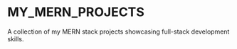 # MY_MERN_PROJECTS
A collection of my MERN stack projects showcasing full-stack development skills.
